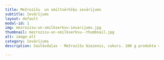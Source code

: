```yaml
---
title: Mežrozīšu  un smiltsērkšķu ievārījums
subtitle: Ievārījums
layout: default
modal-id: 1
img: mezrozisu-un-smilkserksu-ievarijums.jpg
thumbnail: mezrozisu-un-smilkserksu--thumbnail.jpg
alt: image-alt
category: Ievārījums
description: Sastāvdaļas - Mežrozīšu biezenis, cukurs. 100 g produkta satur - enerģētisko vērtību 750. Tilpus 250 g.

---
```

